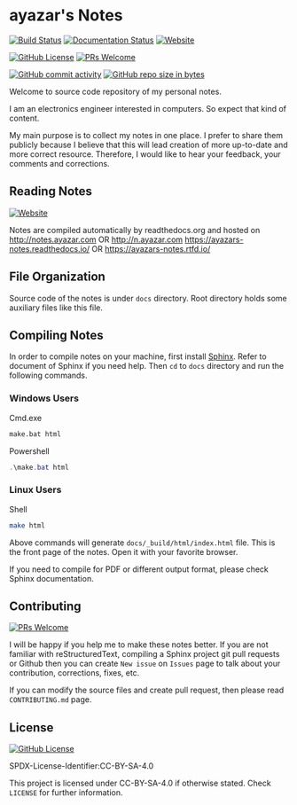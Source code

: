 # ayazar's Notes

[![Build Status](https://travis-ci.com/alperyazar/notes.svg?branch=master)](https://travis-ci.com/alperyazar/notes)
[![Documentation Status](https://readthedocs.org/projects/ayazars-notes/badge/?version=latest)](http://notes.ayazar.com)
[![Website](https://img.shields.io/website/https/ayazars-notes.readthedocs.io.svg)](http://notes.ayazar.com)

[![GitHub License](https://img.shields.io/github/license/alperyazar/notes.svg?style=flat)](https://creativecommons.org/licenses/by-sa/4.0/)
[![PRs Welcome](https://img.shields.io/badge/PRs-welcome-brightgreen.svg?style=flat)](http://makeapullrequest.com)

[![GitHub commit activity](https://img.shields.io/github/commit-activity/m/alperyazar/notes.svg)](https://github.com/alperyazar/notes/graphs/commit-activity)
[![GitHub repo size in bytes](https://img.shields.io/github/repo-size/alperyazar/notes.svg)](https://github.com/alperyazar/notes)

Welcome to source code repository of my personal notes.

I am an electronics engineer interested in computers. So expect that kind of content.

My main purpose is to collect my notes in one place. I prefer to share them
publicly because I believe that this will lead creation of more up-to-date
and more correct resource. Therefore, I would like to hear your feedback,
your comments and corrections.

## Reading Notes

[![Website](https://img.shields.io/website/https/ayazars-notes.readthedocs.io.svg)](http://notes.ayazar.com)

Notes are compiled automatically by readthedocs.org and hosted on
http://notes.ayazar.com OR
http://n.ayazar.com
https://ayazars-notes.readthedocs.io/ OR
https://ayazars-notes.rtfd.io/

## File Organization

Source code of the notes is under `docs` directory. Root directory holds some
auxiliary files like this file.

## Compiling Notes

In order to compile notes on your machine, first install [Sphinx](http://www.sphinx-doc.org). Refer to document of Sphinx if you need help. Then
 `cd` to `docs` directory and run the following commands.

### Windows Users

Cmd.exe

```bat
make.bat html
```

Powershell

```powershell
.\make.bat html
```

### Linux Users

Shell

```bash
make html
```

Above commands will generate `docs/_build/html/index.html` file. This is the
front page of the notes. Open it with your favorite browser.

If you need to compile for PDF or different output format, please check
Sphinx documentation.

## Contributing

[![PRs Welcome](https://img.shields.io/badge/PRs-welcome-brightgreen.svg?style=flat)](http://makeapullrequest.com)

I will be happy if you help me to make these notes better. If you are not
familiar with reStructuredText, compiling a Sphinx project
git pull requests or Github then you can create `New issue` on `Issues` page to
talk about your contribution, corrections, fixes, etc.

If you can modify the source files and create pull request,
then please read `CONTRIBUTING.md` page.

## License

[![GitHub License](https://img.shields.io/github/license/alperyazar/notes.svg?style=flat)](https://creativecommons.org/licenses/by-sa/4.0/)

SPDX-License-Identifier:CC-BY-SA-4.0

This project is licensed under CC-BY-SA-4.0 if otherwise stated.
Check `LICENSE` for further information.